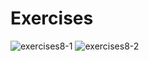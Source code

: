 # Exercises
![exercises8-1](https://user-images.githubusercontent.com/70604577/160038872-e34429d8-6e44-4066-8a96-03f3d2a32f68.png)
![exercises8-2](https://user-images.githubusercontent.com/70604577/160038875-6ac0fc2d-c2bc-4149-b48d-682bdaf603ec.png)
